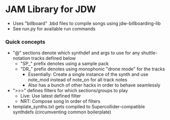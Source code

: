 # JAM Library for JDW 
- Uses "billboard" .bbd files to compile songs using jdw-billboarding-lib
- See run.py for available run commands 

### Quick concepts 

- "@" sections denote which synthdef and args to use for any shuttle-notation tracks defined below 
    - "SP_" prefix denotes using a sample pack 
    - "DR_" prefix denotes using monophonic "drone mode" for the tracks
        - Essentially: Create a single instance of the synth and use note_mod instead of note_on for all track notes
        - Also has a bunch of other hacks in order to behave seamlessly 
- ">>>" defines filters for which sections/groups to play
    - Live: Use latest defined filter
    - NRT: Compose song in order of filters
- template_synths.txt gets compiled to Supercollider-compatible synthdefs (circumventing common boilerplate) 